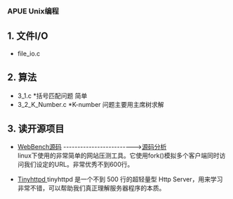 ### APUE Unix编程

## 1. 文件I/O
- file_io.c

## 2. 算法
- 3_1.c 	*括号匹配问题  简单
- 3_2_K_Number.c  *K-number 问题主要用主席树求解

## 3. 读开源项目
- [WebBench源码](https://github.com/EZLippi/WebBench)  ------------------------->[源码分析](https://github.com/changlongH/APUE/blob/master/open_project/WebBench.md)  
    linux下使用的非常简单的网站压测工具。它使用fork()模拟多个客户端同时访问我们设定的URL。非常优秀不到600行。

- [Tinyhttpd ](https://github.com/EZLippi/Tinyhttpd)
    tinyhttpd 是一个不到 500 行的超轻量型 Http Server，用来学习非常不错，可以帮助我们真正理解服务器程序的本质。
